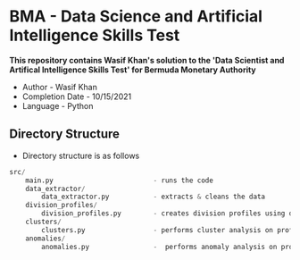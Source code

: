 # BMA - Data Science and Artificial Intelligence Skills Test

**This repository contains Wasif Khan's solution to the 'Data Scientist and Artifical Intelligence Skills Test' for Bermuda Monetary Authority**

* Author - Wasif Khan
* Completion Date - 10/15/2021
* Language - Python

## Directory Structure
* Directory structure is as follows
```Python
src/
    main.py                         - runs the code
    data_extractor/
        data_extractor.py           - extracts & cleans the data
    division_profiles/
        division_profiles.py        - creates division profiles using data
    clusters/
        clusters.py                 - performs cluster analysis on profiles
    anomalies/
        anomalies.py                -  performs anomaly analysis on profiles
```
